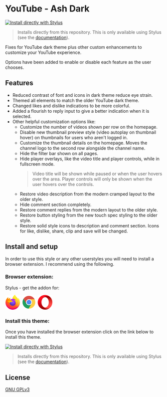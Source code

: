 # YouTube - Ash Dark

[![Install directly with Stylus](https://img.shields.io/badge/Install%20directly%20with-Stylus-00adad.svg?longCache=true&style=for-the-badge)](https://github.com/ush-ruff/YouTube-Ash-Dark/raw/main/youtube.user.css)
  >Installs directly from this repository.
  >This is only available using Stylus (see the [documentation](https://github.com/openstyles/stylus/wiki/Usercss)).

Fixes for YouTube dark theme plus other custom enhancements to customize your YouTube experience. 

Options have been added to enable or disable each feature as the user chooses.


## Features
* Reduced contrast of font and icons in dark theme reduce eye strain.
* Themed all elements to match the older YouTube dark theme.
* Changed likes and dislike indications to be more colorful.
* Added a flourish to reply input to give a better indication when it is selected.
* Other helpful customization options like:
  * Customize the number of videos shown per row on the homepage.
  * Disable new thumbnail preview style (video autoplay on thumbnail hover) on thumbnails for users who aren't logged in.
  * Customize the thumbnail details on the homepage. Moves the channel logo to the second row alongside the channel name.
  * Hide the filter bar shown on all pages.
  * Hide player overlays, like the video title and player controls, while in fullscreen mode. 
    >Video title will be shown while paused or when the user hovers over the area. 
    >Player controls will only be shown when the user hovers over the controls.
  * Restore video description from the modern cramped layout to the older style.
  * Hide comment section completely.
  * Restore comment replies from the modern layout to the older style.
  * Restore button styling from the new touch spec styling to the older style.
  * Restore solid style icons to description and comment section. Icons for like, dislike, share, clip and save will be changed.


## Install and setup
In order to use this style or any other userstyles you will need to install a browser extension. I recommend using the following.

### Browser extension: 
Stylus - get the addon for: 

[![Firefox](https://raw.githubusercontent.com/ush-ruff/Common/refs/heads/main/Icons/Browsers/firefox.png)](https://addons.mozilla.org/en-US/firefox/addon/styl-us/)
[![Chrome](https://raw.githubusercontent.com/ush-ruff/Common/refs/heads/main/Icons/Browsers/chrome.png)](https://chrome.google.com/webstore/detail/stylus/clngdbkpkpeebahjckkjfobafhncgmne) 
[![Opera](https://raw.githubusercontent.com/ush-ruff/Common/refs/heads/main/Icons/Browsers/opera.png)](https://addons.opera.com/en-gb/extensions/details/stylus/)

### Install this theme:
Once you have installed the browser extension click on the link below to install this theme.

[![Install directly with Stylus](https://img.shields.io/badge/Install%20directly%20with-Stylus-00adad.svg?longCache=true&style=for-the-badge)](https://github.com/ush-ruff/YouTube-Ash-Dark/raw/main/youtube.user.css)
  >Installs directly from this repository.
  >This is only available using Stylus (see the [documentation](https://github.com/openstyles/stylus/wiki/Usercss)).


## License
[GNU GPLv3](LICENSE)